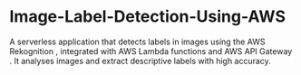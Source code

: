 # Image-Label-Detection-Using-AWS
A serverless application that detects labels in images using the AWS Rekognition , integrated with AWS Lambda functions and AWS API Gateway . It analyses images and extract descriptive labels with high accuracy.

